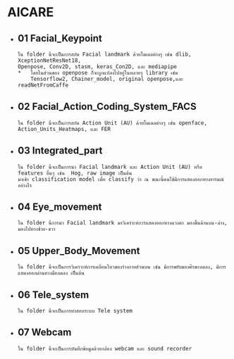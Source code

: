 # AICARE

*	##	01 Facial_Keypoint
		ใน folder นี้จะเป็นการสกัด Facial landmark ด้วยโมเดลต่างๆ เช่น dlib, XceptionNetResNet18,
		Openpose, Conv2D, stasm, keras_Con2D, และ mediapipe
		*	โดยในส่วนของ openpose ก็จะถูกแปลงไปอยู่ในหลายๆ library เช่น 
			Tensorflow2, Chainer_model, original openpose,และ readNetFromCaffe
*	##	02 Facial_Action_Coding_System_FACS
		ใน folder นี้จะเป็นการสกัด Action Unit (AU) ด้วยโมเดลต่างๆ เช่น openface, Action_Units_Heatmaps, และ FER
*	##	03 Integrated_part
		ใน folder นี้จะเป็นการนำ Facial landmark และ Action Unit (AU) หรือ features อื่นๆ เช่น  Hog, raw image เป็นต้น 
		มาเข้า classification model เพื่อ classify ว่า ณ ขณะนี้คนไข้มีการแสดงออกทางอารมณ์อย่างไร
*	##	04 Eye_movement
		ใน folder นี้การนำ Facial landmark มาวิเคราะห์การแสดงออกทางดวงตา มองขึ้นด้านบน-ล่าง, มองไปทางซ้าย-ขวา
*	##	05 Upper_Body_Movement 
		ใน folder นี้จะเป็นการวิเคราะห์การเคลื่อนไหวของร่างกายส่วนบน เช่น มีการขยับของศีรษะลดลง, มีการแสดงออกผ่านทางมือลดลง เป็นต้น
*	##	06 Tele_system
		ใน folder นี้จะเป็นการทำสอบระบบ Tele system
*	##	07 Webcam
		ใน folder นี้จะเป็นการบันทึกข้อมูลด้วยกล้อง webcam และ sound recorder
